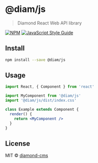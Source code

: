 # @diam/js

> Diamond React Web API library

[![NPM](https://img.shields.io/npm/v/@diam/js.svg)](https://www.npmjs.com/package/@diam/js) [![JavaScript Style Guide](https://img.shields.io/badge/code_style-standard-brightgreen.svg)](https://standardjs.com)

## Install

```bash
npm install --save @diam/js
```

## Usage

```jsx
import React, { Component } from 'react'

import MyComponent from '@diam/js'
import '@diam/js/dist/index.css'

class Example extends Component {
  render() {
    return <MyComponent />
  }
}
```

## License

MIT © [diamond-cms](https://github.com/diamond-cms)
